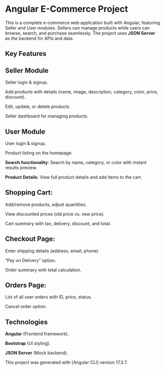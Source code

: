 # Angular E-Commerce Project
This is a complete e-commerce web application built with Angular, featuring Seller and User modules. Sellers can manage products while users can browse, search, and purchase seamlessly. The project uses **JSON Server** as the backend for APIs and data.

## Key Features
## Seller Module

Seller login & signup.

Add products with details (name, image, description, category, color, price, discount).

Edit, update, or delete products.

Seller dashboard for managing products.

## User Module
User login & signup.

Product listing on the homepage.

**Search functionality**: Search by name, category, or color with instant results preview.

**Product Details**: View full product details and add items to the cart.

  ## Shopping Cart:
  Add/remove products, adjust quantities.
  
  View discounted prices (old price vs. new price).
  
  Cart summary with tax, delivery, discount, and total.
  
  ## Checkout Page:
  Enter shipping details (address, email, phone).
  
  “Pay on Delivery” option.
  
  Order summary with total calculation.
  
  ## Orders Page:
  
  List of all user orders with ID, price, status.
  
  Cancel order option.
  
## Technologies

**Angular** (Frontend framework).

**Bootstrap** (UI styling).

**JSON Server** (Mock backend).



This project was generated with [Angular CLI] version 17.3.7.
